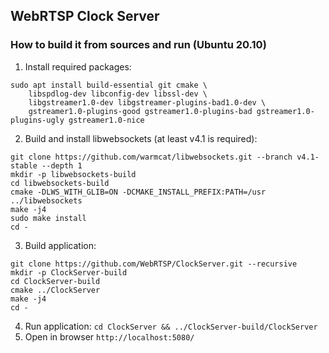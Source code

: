 ## WebRTSP Clock Server

### How to build it from sources and run (Ubuntu 20.10)

1. Install required packages:
```
sudo apt install build-essential git cmake \
    libspdlog-dev libconfig-dev libssl-dev \
    libgstreamer1.0-dev libgstreamer-plugins-bad1.0-dev \
    gstreamer1.0-plugins-good gstreamer1.0-plugins-bad gstreamer1.0-plugins-ugly gstreamer1.0-nice
```

2. Build and install libwebsockets (at least v4.1 is required):
```
git clone https://github.com/warmcat/libwebsockets.git --branch v4.1-stable --depth 1
mkdir -p libwebsockets-build
cd libwebsockets-build
cmake -DLWS_WITH_GLIB=ON -DCMAKE_INSTALL_PREFIX:PATH=/usr ../libwebsockets
make -j4
sudo make install
cd -
```

3. Build application:
```
git clone https://github.com/WebRTSP/ClockServer.git --recursive
mkdir -p ClockServer-build
cd ClockServer-build
cmake ../ClockServer
make -j4
cd -
```

4. Run application: `cd ClockServer && ../ClockServer-build/ClockServer`
5. Open in browser `http://localhost:5080/`

